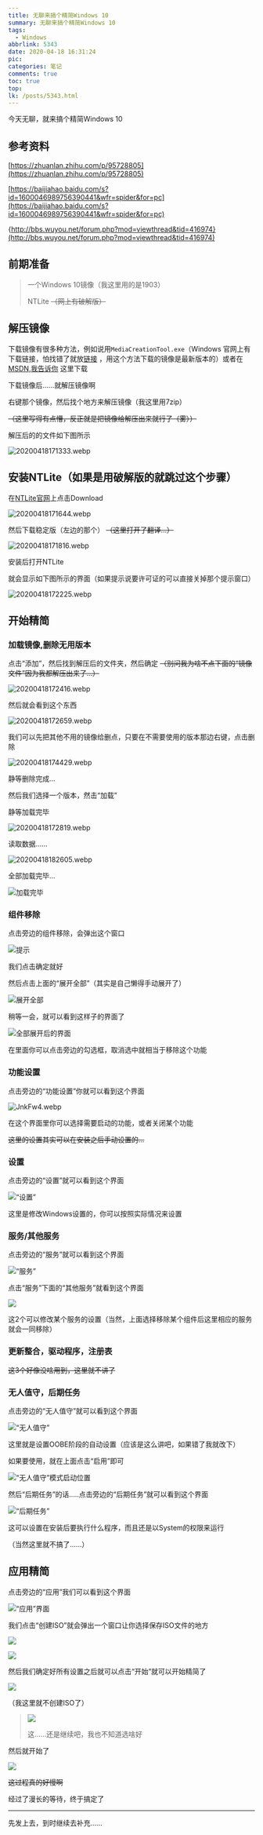 ```yaml
---
title: 无聊来搞个精简Windows 10
summary: 无聊来搞个精简Windows 10
tags:
  - Windows
abbrlink: 5343
date: 2020-04-18 16:31:24
pic:
categories: 笔记
comments: true
toc: true
top:
lk: /posts/5343.html
---
```

今天无聊，就来搞个精简Windows 10


## 参考资料

[https://zhuanlan.zhihu.com/p/95728805](https://zhuanlan.zhihu.com/p/95728805)

[https://baijiahao.baidu.com/s?id=1600046989756390441&wfr=spider&for=pc](https://baijiahao.baidu.com/s?id=1600046989756390441&wfr=spider&for=pc)

{http://bbs.wuyou.net/forum.php?mod=viewthread&tid=416974}(http://bbs.wuyou.net/forum.php?mod=viewthread&tid=416974)



## 前期准备

>一个Windows 10镜像（我这里用的是1903）
>
>NTLite ~~（网上有破解版）~~



## 解压镜像

下载镜像有很多种方法，例如说用`MediaCreationTool.exe`（Windows 官网上有下载链接，怕找错了就放[链接](https://www.microsoft.com/zh-cn/software-download/windows10/) ，用这个方法下载的镜像是最新版本的）或者在[MSDN,我告诉你](https://msdn.itellyou.cn/) 这里下载

下载镜像后......就解压镜像啊

右键那个镜像，然后找个地方来解压镜像（我这里用7zip）

~~（这里写得有点懵，反正就是把镜像给解压出来就行了（雾））~~

解压后的的文件如下图所示

![20200418171333.webp](https://liliakaijun-pic.vercel.app/5343/20200418171333.webp)



## 安装NTLite（如果是用破解版的就跳过这个步骤）

在[NTLite官网](https://www.ntlite.com/)上点击Download

![20200418171644.webp](https://liliakaijun-pic.vercel.app/5343/20200418171644.webp)

然后下载稳定版（左边的那个） ~~（这里打开了翻译...）~~

![20200418171816.webp](https://liliakaijun-pic.vercel.app/5343/20200418171816.webp)


安装后打开NTLite

就会显示如下图所示的界面（如果提示说要许可证的可以直接关掉那个提示窗口）

![20200418172225.webp](https://liliakaijun-pic.vercel.app/5343/20200418172225.webp)



## 开始精简


### 加载镜像,删除无用版本

点击“添加”，然后找到解压后的文件夹，然后确定 ~~（别问我为啥不点下面的“镜像文件”因为我都解压出来了...）~~

![20200418172416.webp](https://liliakaijun-pic.vercel.app/5343/20200418172416.webp)

然后就会看到这个东西

![20200418172659.webp](https://liliakaijun-pic.vercel.app/5343/20200418172659.webp)

我们可以先把其他不用的镜像给删点，只要在不需要使用的版本那边右键，点击删除

![20200418174429.webp](https://liliakaijun-pic.vercel.app/5343/20200418174429.webp)

静等删除完成...

然后我们选择一个版本，然击“加载”

静等加载完毕

![20200418172819.webp](https://liliakaijun-pic.vercel.app/5343/20200418172819.webp)

读取数据......

![20200418182605.webp](https://liliakaijun-pic.vercel.app/5343/20200418182605.webp)

全部加载完毕...

![加载完毕](https://liliakaijun-pic.vercel.app/5343/20200418183026.webp)


### 组件移除

点击旁边的组件移除，会弹出这个窗口

![提示](https://liliakaijun-pic.vercel.app/5343/20200418183140.webp)

我们点击确定就好

然后点击上面的“展开全部”（其实是自己懒得手动展开了）

![展开全部](https://liliakaijun-pic.vercel.app/5343/20200418183405.webp)

稍等一会，就可以看到这样子的界面了

![全部展开后的界面](https://liliakaijun-pic.vercel.app/5343/20200418183501.webp)

在里面你可以点击旁边的勾选框，取消选中就相当于移除这个功能


### 功能设置

点击旁边的“功能设置”你就可以看到这个界面

![JnkFw4.webp](https://s1.ax1x.com/2020/04/18/JnkFw4.webp)

在这个界面里你可以选择需要启动的功能，或者关闭某个功能

~~这里的设置其实可以在安装之后手动设置的...~~


### 设置

点击旁边的“设置”就可以看到这个界面

![“设置”](https://liliakaijun-pic.vercel.app/5343/20200419082926.webp)

这里是修改Windows设置的，你可以按照实际情况来设置


### 服务/其他服务

点击旁边的“服务”就可以看到这个界面

![“服务”](https://liliakaijun-pic.vercel.app/5343/20200419083125.webp)

点击“服务”下面的“其他服务”就看到这个界面

![](https://liliakaijun-pic.vercel.app/5343/20200419083237.webp)

这2个可以修改某个服务的设置（当然，上面选择移除某个组件后这里相应的服务就会一同移除）


### 更新整合，驱动程序，注册表

~~这3个好像没啥用到，这里就不讲了~~


### 无人值守，后期任务

点击旁边的“无人值守”就可以看到这个界面

![“无人值守”](https://liliakaijun-pic.vercel.app/5343/20200419083933.webp)

这里就是设置OOBE阶段的自动设置（应该是这么讲吧，如果错了我就改下）

如果要使用，就在上面点击“启用”即可

![“无人值守”模式启动位置](https://liliakaijun-pic.vercel.app/5343/20200419084141.webp)

然后“后期任务”的话.....点击旁边的“后期任务”就可以看到这个界面

![“后期任务”](https://liliakaijun-pic.vercel.app/5343/20200419084358.webp)

这可以设置在安装后要执行什么程序，而且还是以System的权限来运行

（当然这里就不搞了......）



## 应用精简

点击旁边的“应用”我们可以看到这个界面

![“应用”界面](https://liliakaijun-pic.vercel.app/5343/20200419084730.webp)

我们点击“创建ISO”就会弹出一个窗口让你选择保存ISO文件的地方

![](https://liliakaijun-pic.vercel.app/5343/20200419084850.webp)

![](https://liliakaijun-pic.vercel.app/5343/20200419084923.webp)

然后我们确定好所有设置之后就可以点击“开始”就可以开始精简了

![](https://liliakaijun-pic.vercel.app/5343/20200419085025.webp)

（我这里就不创建ISO了）

>![](https://liliakaijun-pic.vercel.app/5343/20200419085201.webp)
>
>这......还是继续吧，我也不知道选啥好


然后就开始了

![](https://liliakaijun-pic.vercel.app/5343/20200419085247.webp)

~~这过程真的好慢啊~~

经过了漫长的等待，终于搞定了

---

先发上去，到时继续去补充......